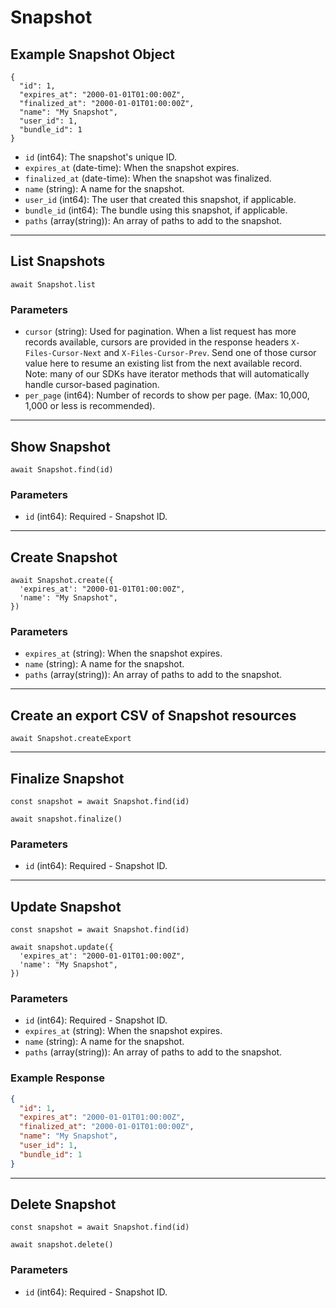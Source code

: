 # Snapshot

## Example Snapshot Object

```
{
  "id": 1,
  "expires_at": "2000-01-01T01:00:00Z",
  "finalized_at": "2000-01-01T01:00:00Z",
  "name": "My Snapshot",
  "user_id": 1,
  "bundle_id": 1
}
```

* `id` (int64): The snapshot's unique ID.
* `expires_at` (date-time): When the snapshot expires.
* `finalized_at` (date-time): When the snapshot was finalized.
* `name` (string): A name for the snapshot.
* `user_id` (int64): The user that created this snapshot, if applicable.
* `bundle_id` (int64): The bundle using this snapshot, if applicable.
* `paths` (array(string)): An array of paths to add to the snapshot.

---

## List Snapshots

```
await Snapshot.list
```


### Parameters

* `cursor` (string): Used for pagination.  When a list request has more records available, cursors are provided in the response headers `X-Files-Cursor-Next` and `X-Files-Cursor-Prev`.  Send one of those cursor value here to resume an existing list from the next available record.  Note: many of our SDKs have iterator methods that will automatically handle cursor-based pagination.
* `per_page` (int64): Number of records to show per page.  (Max: 10,000, 1,000 or less is recommended).

---

## Show Snapshot

```
await Snapshot.find(id)
```


### Parameters

* `id` (int64): Required - Snapshot ID.

---

## Create Snapshot

```
await Snapshot.create({
  'expires_at': "2000-01-01T01:00:00Z",
  'name': "My Snapshot",
})
```


### Parameters

* `expires_at` (string): When the snapshot expires.
* `name` (string): A name for the snapshot.
* `paths` (array(string)): An array of paths to add to the snapshot.

---

## Create an export CSV of Snapshot resources

```
await Snapshot.createExport
```


---

## Finalize Snapshot

```
const snapshot = await Snapshot.find(id)

await snapshot.finalize()
```

### Parameters

* `id` (int64): Required - Snapshot ID.


---

## Update Snapshot

```
const snapshot = await Snapshot.find(id)

await snapshot.update({
  'expires_at': "2000-01-01T01:00:00Z",
  'name': "My Snapshot",
})
```

### Parameters

* `id` (int64): Required - Snapshot ID.
* `expires_at` (string): When the snapshot expires.
* `name` (string): A name for the snapshot.
* `paths` (array(string)): An array of paths to add to the snapshot.

### Example Response

```json
{
  "id": 1,
  "expires_at": "2000-01-01T01:00:00Z",
  "finalized_at": "2000-01-01T01:00:00Z",
  "name": "My Snapshot",
  "user_id": 1,
  "bundle_id": 1
}
```

---

## Delete Snapshot

```
const snapshot = await Snapshot.find(id)

await snapshot.delete()
```

### Parameters

* `id` (int64): Required - Snapshot ID.

